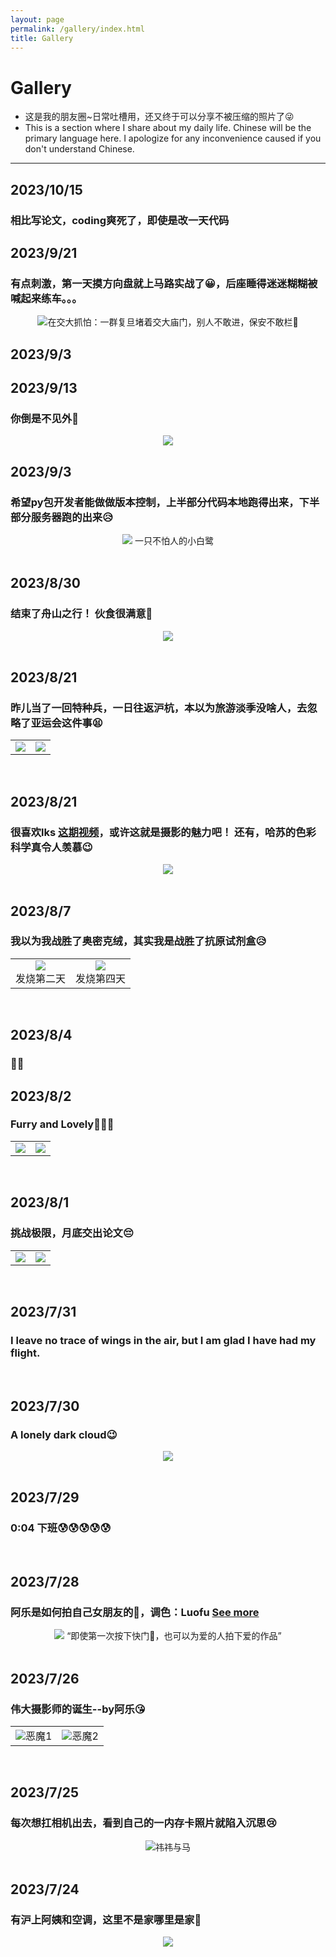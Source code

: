 ```yaml
---
layout: page
permalink: /gallery/index.html
title: Gallery
---
```




# Gallery
- 这是我的朋友圈~日常吐槽用，还又终于可以分享不被压缩的照片了😜
- This is a section where I share about my daily life. Chinese will be the primary language here. I apologize for any inconvenience caused if you don't understand Chinese.

---------------------------------------------------------------

## 2023/10/15
### 相比写论文，coding爽死了，即使是改一天代码


## 2023/9/21
### 有点刺激，第一天摸方向盘就上马路实战了😀，后座睡得迷迷糊糊被喊起来练车。。。
<center>
<img src="/gallery/019.jpg">在交大抓怕：一群复旦堵着交大庙门，别人不敢进，保安不敢栏🤣
</center>

## 2023/9/3

## 2023/9/13
### 你倒是不见外🤗
<center>
<img src="/gallery/018.JPG">
</center>

## 2023/9/3
### 希望py包开发者能做做版本控制，上半部分代码本地跑得出来，下半部分服务器跑的出来😥
<center>
<img src="/gallery/017.jpg">
一只不怕人的小白鹭
</center>

<br>

## 2023/8/30
### 结束了舟山之行！ 伙食很满意🥰
<center>
<img src="/gallery/016.jpg">
</center>

<br>

## 2023/8/21
### 昨儿当了一回特种兵，一日往返沪杭，本以为旅游淡季没啥人，去忽略了亚运会这件事😫

<table>
    <tr>
        <td ><center><img src="/gallery/014.jpg" ></center></td>
        <td ><center><img src="/gallery/015.jpg" ></center></td>
    </tr>

</table>

<br>

## 2023/8/21
### 很喜欢lks [这期视频](https://www.bilibili.com/video/BV1gF41117fN/?spm_id_from=444.41.list.card_archive.click&vd_source=a4fe546e92107179c3044d619f1cebfa)，或许这就是摄影的魅力吧！ 还有，哈苏的色彩科学真令人羡慕😉

<center>
<img src="/gallery/013.avif">
</center>

<br>

## 2023/8/7
### 我以为我战胜了奥密克绒，其实我是战胜了抗原试剂盒😥

<table>
    <tr>
        <td ><center><img src="/gallery/011.jpg" ></center>发烧第二天</td>
        <td ><center><img src="/gallery/012.jpg" ></center>发烧第四天</td>
    </tr>

</table>

<br>

## 2023/8/4
### 🐏🐏

## 2023/8/2
### Furry and Lovely🥰🥰🥰

<table>
    <tr>
        <td ><center><img src="/gallery/009.jpg" ></center></td>
        <td ><center><img src="/gallery/010.jpg" ></center></td>
    </tr>

</table>

<br>

## 2023/8/1
### 挑战极限，月底交出论文😔

<table>
    <tr>
        <td ><center><img src="/gallery/007%20.jpg" ></center></td>
        <td ><center><img src="/gallery/008.jpg" ></center></td>
    </tr>

</table>

<br>

## 2023/7/31
### I leave no trace of wings in the air, but I am glad I have had my flight.

[//]: # (为众人抱薪者，不可使其毙于风雪。)
<br>

## 2023/7/30
### A lonely dark cloud😉

<center>
<img src="/gallery/006.jpg">
</center>

<br>

## 2023/7/29
### 0:04 下班😰😰😰😰😰

[//]: # (近五个半小时组会，我从长春飞上海也就三个小时)

<br>

## 2023/7/28
### 阿乐是如何拍自己女朋友的📸，调色：Luofu [See more](https://www.xiaohongshu.com/explore/64c346b5000000000800e1d7)

<center>
<img src="/gallery/005.JPG">
“即使第一次按下快门📸，也可以为爱的人拍下爱的作品”
</center>

<br>


## 2023/7/26
### 伟大摄影师的诞生--by阿乐😘

<table>
    <tr>
        <td ><center><img src="/gallery/003.png" >恶魔1</center></td>
        <td ><center><img src="/gallery/004.png" >恶魔2</center></td>
    </tr>

</table>

<br>


## 2023/7/25
### 每次想扛相机出去，看到自己的一内存卡照片就陷入沉思😢

<center>

<img src="/gallery/002.jpg" title="祎祎与马">

</center>

<br>

## 2023/7/24
### 有沪上阿姨和空调，这里不是家哪里是家🥰

<center>
<img src="/gallery/001.jpg">
</center>

<br>